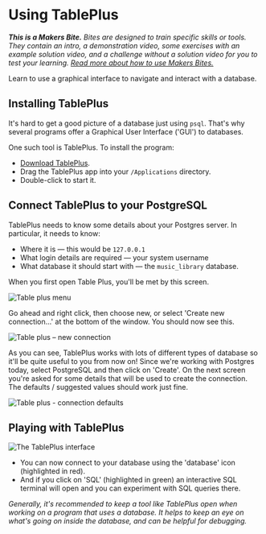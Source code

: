 # Using TablePlus

_**This is a Makers Bite.** Bites are designed to train specific skills or
tools. They contain an intro, a demonstration video, some exercises with an
example solution video, and a challenge without a solution video for you to test
your learning. [Read more about how to use Makers
Bites.](https://github.com/makersacademy/course/blob/main/labels/bites.md)_

Learn to use a graphical interface to navigate and interact with a database.

## Installing TablePlus

It's hard to get a good picture of a database just using `psql`. That's why several programs offer a Graphical User Interface ('GUI') to databases.

One such tool is TablePlus. To install the program:

- [Download TablePlus](https://tableplus.com/).
- Drag the TablePlus app into your `/Applications` directory.
- Double-click to start it.

## Connect TablePlus to your PostgreSQL

TablePlus needs to know some details about your Postgres server. In particular, it needs to know:

- Where it is — this would be `127.0.0.1`
- What login details are required — your system username
- What database it should start with — the `music_library` database.

When you first open Table Plus, you'll be met by this screen.

![Table plus menu](./resources/tableplus_menu.png)

Go ahead and right click, then choose new, or select 'Create new connection...' at the bottom of the window. You should now see this.

![Table plus – new connection](./resources/tableplus_new_conn.png)

As you can see, TablePlus works with lots of different types of database so it'll be quite useful to you from now on! Since we're working with Postgres today, select PostgreSQL and then click on 'Create'. On the next screen you're asked for some details that will be used to create the connection. The defaults / suggested values should work just fine.

![Table plus - connection defaults](./resources/tableplus_conn_defaults.png)

## Playing with TablePlus

![The TablePlus interface](./resources/tableplus.png)

- You can now connect to your database using the 'database' icon (highlighted in red).
- And if you click on 'SQL' (highlighted in green) an interactive SQL terminal will open and you can experiment with SQL queries there.

*Generally, it's recommended to keep a tool like TablePlus open when working on a program that uses a database. It helps to keep an eye on what's going on inside the database, and can be helpful for debugging.*
